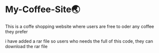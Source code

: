 # My-Coffee-Site🌏
This is  a coffe shopping website where users are free to oder any coffee they prefer

i have added a rar file so users who needs the full of this code, they can download the rar file